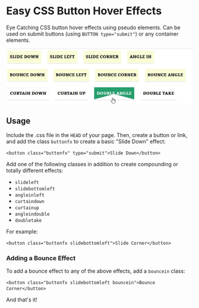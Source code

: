 # Easy CSS Button Hover Effects
Eye Catching CSS button hover effects using pseudo elements. Can be used on submit buttons (using `BUTTON type="submit"`) or any container elements.

![Simple CSS Button Hover Effects](css-submit-button-hover-effects.jpg?raw=true "Simple CSS Button Hover Effects")

## Usage ##

Include the .css file in the `HEAD` of your page. Then, create a button or link, and add the class `buttonfx` to create a basic "Slide Down" effect:

    <button class="buttonfx" type="submit">Slide Down</button>

Add one of the following classes in addition to create compounding or totally different effects:

+ `slideleft`
+ `slidebottomleft`
+ `angleinleft`
+ `curtaindown`
+ `curtainup`
+ `angleindouble`
+ `doubletake`

For example:

    <button class="buttonfx slidebottomleft">Slide Corner</button>
  
### Adding a Bounce Effect ###

To add a bounce effect to any of the above effects, add a `bouncein` class:

    <button class="buttonfx slidebottomleft bouncein">Bounce Corner</button>

And that's it!
